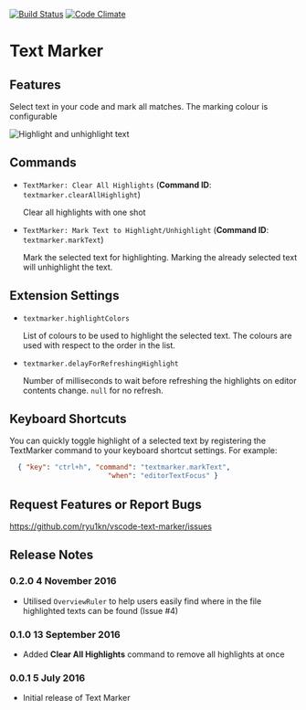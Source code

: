 [![Build Status](https://travis-ci.org/ryu1kn/vscode-text-marker.svg?branch=master)](https://travis-ci.org/ryu1kn/vscode-text-marker) [![Code Climate](https://codeclimate.com/github/ryu1kn/vscode-text-marker/badges/gpa.svg)](https://codeclimate.com/github/ryu1kn/vscode-text-marker)

# Text Marker

## Features

Select text in your code and mark all matches. The marking colour is configurable

![Highlight and unhighlight text](https://raw.githubusercontent.com/ryu1kn/vscode-text-marker/master/images/animations/highlight-unhighlight-texts.gif)

## Commands

* `TextMarker: Clear All Highlights` (**Command ID**: `textmarker.clearAllHighlight`)

    Clear all highlights with one shot

* `TextMarker: Mark Text to Highlight/Unhighlight` (**Command ID**: `textmarker.markText`)

    Mark the selected text for highlighting. Marking the already selected text will unhighlight the text.

## Extension Settings

* `textmarker.highlightColors`

    List of colours to be used to highlight the selected text. The colours are used with respect to the order in the list.

* `textmarker.delayForRefreshingHighlight`

    Number of milliseconds to wait before refreshing the highlights on editor contents change. `null` for no refresh.

## Keyboard Shortcuts

You can quickly toggle highlight of a selected text by registering the TextMarker command to your keyboard shortcut settings. For example:

```json
  { "key": "ctrl+h", "command": "textmarker.markText",
                        "when": "editorTextFocus" }
```

## Request Features or Report Bugs

https://github.com/ryu1kn/vscode-text-marker/issues

## Release Notes

### 0.2.0 4 November 2016

* Utilised `OverviewRuler` to help users easily find where in the file highlighted texts can be found (Issue #4)

### 0.1.0 13 September 2016

* Added **Clear All Highlights** command to remove all highlights at once

### 0.0.1 5 July 2016

* Initial release of Text Marker
